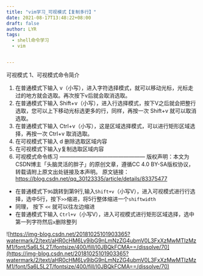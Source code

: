 ```yaml
---
title: "vim学习_可视模式【复制多行】"
date: 2021-08-17T13:48:22+08:00
draft: false
author: LYR
tags:
  - shell命令学习
  - vim


---
```




可视模式
1、可视模式命令简介

1. 在普通模式下输入 v（小写），进入字符选择模式，就可以移动光标，光标走过的地方就会选取。再次按下v后就会取消选取。
2. 在普通模式下输入 Shift+v（小写），进入行选择模式，按下V之后就会把整行选取，您可以上下移动光标选更多的行，同样，再按一次 Shift+v 就可以取消选取。
3. 在普通模式下输入 Ctrl+v（小写），这是区域选择模式，可以进行矩形区域选择，再按一次 Ctrl+v 取消选取。
4. 在可视模式下输入 d 删除选取区域内容
5. 在可视模式下输入y复制选取区域内容
6. 可视模式命令练习
   ————————————————
   版权声明：本文为CSDN博主「头脑灵活的胖子」的原创文章，遵循CC 4.0 BY-SA版权协议，转载请附上原文出处链接及本声明。
   原文链接：https://blog.csdn.net/qq_30123335/article/details/83375477



- 在普通模式下`9G`跳转到第9行,输入`Shift+v`（小写V），进入可视模式进行行选择，选中5行，按下`>>`缩进，将5行整体缩进一个`shiftwidth`
- 同理， 按下 `<<` 就可以往左边缩进
- 在普通模式下输入 `Ctrl+v`（小写V），进入可视模式进行矩形区域选择，选中第一列字符然后`x`删除整列





![https://img-blog.csdn.net/20181025101903365?watermark/2/text/aHR0cHM6Ly9ibG9nLmNzZG4ubmV0L3FxXzMwMTIzMzM1/font/5a6L5L2T/fontsize/400/fill/I0JBQkFCMA==/dissolve/70](https://img-blog.csdn.net/20181025101903365?watermark/2/text/aHR0cHM6Ly9ibG9nLmNzZG4ubmV0L3FxXzMwMTIzMzM1/font/5a6L5L2T/fontsize/400/fill/I0JBQkFCMA==/dissolve/70)

